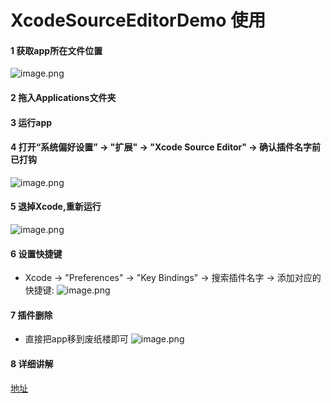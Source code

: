 # XcodeSourceEditorDemo 使用

#### 1 获取app所在文件位置
![image.png](http://upload-images.jianshu.io/upload_images/1157148-3cf43b4b6b3eff29.png?imageMogr2/auto-orient/strip%7CimageView2/2/w/1240)

#### 2 拖入Applications文件夹

#### 3 运行app

#### 4 打开“系统偏好设置” -> "扩展" -> "Xcode Source Editor" -> 确认插件名字前已打钩
![image.png](http://upload-images.jianshu.io/upload_images/1157148-349f5aa1773872d2.png?imageMogr2/auto-orient/strip%7CimageView2/2/w/1240)

#### 5 退掉Xcode,重新运行
![image.png](http://upload-images.jianshu.io/upload_images/1157148-91f27d0e2badba16.png?imageMogr2/auto-orient/strip%7CimageView2/2/w/1240)

#### 6 设置快捷键
- Xcode -> "Preferences" -> "Key Bindings" -> 搜索插件名字 -> 添加对应的快捷键:
![image.png](http://upload-images.jianshu.io/upload_images/1157148-06132dee61508292.png?imageMogr2/auto-orient/strip%7CimageView2/2/w/1240)

#### 7 插件删除
- 直接把app移到废纸楼即可
![image.png](http://upload-images.jianshu.io/upload_images/1157148-94ad1fa73828c6fe.png?imageMogr2/auto-orient/strip%7CimageView2/2/w/1240)

#### 8 详细讲解
[地址](http://devinol.com/uncategorized/Xcode-Source-Editor-Extension/)
